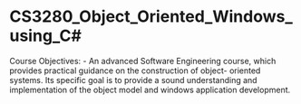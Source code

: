 # CS3280_Object_Oriented_Windows_using_C#

Course Objectives:
    - An advanced Software Engineering course, which 
      provides practical guidance on the construction of object-
      oriented systems. Its specific goal is to provide a sound 
      understanding and implementation of the object model 
      and windows application development.

